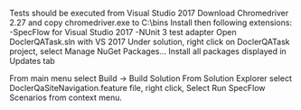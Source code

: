 Tests should be executed from Visual Studio 2017
Download Chromedriver 2.27 and copy chromedriver.exe to C:\bins
Install then following extensions:
-SpecFlow for Visual Studio 2017
-NUnit 3 test adapter
Open DoclerQATask.sln with VS 2017
Under solution, right click on DoclerQATask project, 
select Manage NuGet Packages...
Install all packages displayed in Updates tab

From main menu select Build -> Build Solution
From Solution Explorer select DoclerQaSiteNavigation.feature file, right click,
Select Run SpecFlow Scenarios from context menu.